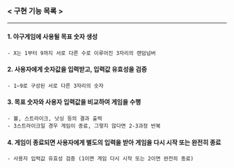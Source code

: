 ### < 구현 기능 목록 >
------------------------------------------------------------------------------------------  

#### 1. 야구게임에 사용될 목표 숫자 생성  
    - X는 1부터 9까지 서로 다른 수로 이루어진 3자리의 랜덤넘버  
    
    
#### 2. 사용자에게 숫자값을 입력받고, 입력값 유효성을 검증  
    - 1~9로 구성된 서로 다른 3자리의 숫자  
   
   
#### 3. 목표 숫자와 사용자 입력값을 비교하여 게임을 수행  
    - 볼, 스트라이크, 낫싱 등의 결과 출력  
    - 3스트라이크일 경우 게임이 종료, 그렇지 않다면 2-3과정 반복  
    
    
#### 4. 게임이 종료되면 사용자에게 별도의 입력을 받아 게임을 다시 시작 또는 완전히 종료  
    - 사용자 입력값 유효성 검증 (1이면 게임 다시 시작 또는 2이면 완전히 종료)  
